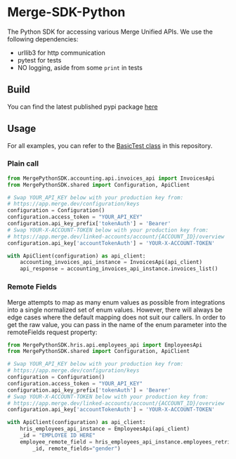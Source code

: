 # Merge-SDK-Python

The Python SDK for accessing various Merge Unified APIs. We use the following dependencies:

* urllib3 for http communication
* pytest for tests
* NO logging, aside from some `print` in tests

## Build

You can find the latest published pypi package [here]()

## Usage

For all examples, you can refer to the [BasicTest class](/test/basic_test.py) in this
repository.

### Plain call

```python
from MergePythonSDK.accounting.api.invoices_api import InvoicesApi
from MergePythonSDK.shared import Configuration, ApiClient

# Swap YOUR_API_KEY below with your production key from:
# https://app.merge.dev/configuration/keys
configuration = Configuration()
configuration.access_token = "YOUR_API_KEY"
configuration.api_key_prefix['tokenAuth'] = 'Bearer'
# Swap YOUR-X-ACCOUNT-TOKEN below with your production key from:
# https://app.merge.dev/linked-accounts/account/{ACCOUNT_ID}/overview
configuration.api_key['accountTokenAuth'] = 'YOUR-X-ACCOUNT-TOKEN'

with ApiClient(configuration) as api_client:
    accounting_invoices_api_instance = InvoicesApi(api_client)
    api_response = accounting_invoices_api_instance.invoices_list()
```

### Remote Fields

Merge attempts to map as many enum values as possible from integrations into a single normalized set of enum values.
However, there will always be edge cases where the default mapping does not suit our callers. In order to get the raw
value, you can pass in the name of the enum parameter into the remoteFields request property:

```python
from MergePythonSDK.hris.api.employees_api import EmployeesApi
from MergePythonSDK.shared import Configuration, ApiClient

# Swap YOUR_API_KEY below with your production key from:
# https://app.merge.dev/configuration/keys
configuration = Configuration()
configuration.access_token = "YOUR_API_KEY"
configuration.api_key_prefix['tokenAuth'] = 'Bearer'
# Swap YOUR-X-ACCOUNT-TOKEN below with your production key from:
# https://app.merge.dev/linked-accounts/account/{ACCOUNT_ID}/overview
configuration.api_key['accountTokenAuth'] = 'YOUR-X-ACCOUNT-TOKEN'

with ApiClient(configuration) as api_client:
    hris_employees_api_instance = EmployeesApi(api_client)
    _id = "EMPLOYEE ID HERE"
    employee_remote_field = hris_employees_api_instance.employees_retrieve(
        _id, remote_fields="gender")
```

